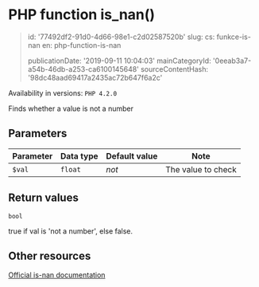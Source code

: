 PHP function is_nan()
=====================

> id: '77492df2-91d0-4d66-98e1-c2d02587520b'
> slug:
> 	cs: funkce-is-nan
> 	en: php-function-is-nan
> 
> publicationDate: '2019-09-11 10:04:03'
> mainCategoryId: '0eeab3a7-a54b-46db-a253-ca6100145648'
> sourceContentHash: '98dc48aad69417a2435ac72b647f6a2c'

Availability in versions: `PHP 4.2.0`

Finds whether a value is not a number


Parameters
--------------

| Parameter | Data type | Default value | Note |
|-----|-----|-----|-----|
| `$val` | `float` | *not* | The value to check |


Return values
----------------

`bool`

true if val is 'not a number',
else false.

Other resources
------------

[Official is-nan documentation](https://www.php.net/manual/en/function.is-nan.php)

